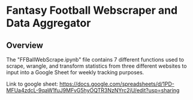 # Fantasy Football Webscraper and Data Aggregator

## Overview
The "FFBallWebScrape.ipynb" file contains 7 different functions used to scrape, wrangle, and transform statistics from three different websites to input into a Google Sheet for weekly tracking purposes.

Link to google sheet: https://docs.google.com/spreadsheets/d/1PD-MFUa4zdcL-9qaW1fuJ9MFvG5hyOQTR3NzNYrc2jU/edit?usp=sharing

